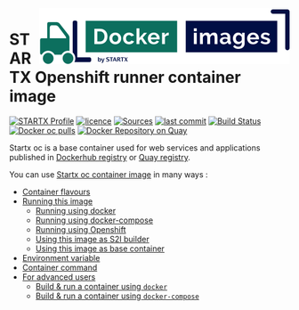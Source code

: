 <img align="right" src="https://raw.githubusercontent.com/startxfr/docker-images/master/travis/logo-small.svg?sanitize=true">

# STARTX Openshift runner container image

[![STARTX Profile](https://img.shields.io/badge/provider-startx-green.svg)](https://github.com/startxfr) [![licence](https://img.shields.io/github/license/startxfr/docker-images.svg)](https://gitlab.com/startx1/containers) [![Sources](https://img.shields.io/badge/startx-docker--images-blue.svg)](https://gitlab.com/startx1/containers/tree/master/GitlabRunner/oc/)
[![last commit](https://img.shields.io/github/last-commit/startxfr/docker-images.svg)](https://gitlab.com/startx1/containers) [![Build Status](https://travis-ci.org/startxfr/docker-images.svg?branch=master)](https://travis-ci.org/startxfr/docker-images) [![Docker oc pulls](https://img.shields.io/docker/pulls/startx/sv-oc)](https://hub.docker.com/r/startx/sv-oc) [![Docker Repository on Quay](https://quay.io/repository/startx/oc/status "Docker Repository on Quay")](https://quay.io/repository/startx/oc)

Startx oc is a base container used for web services and applications published in
[Dockerhub registry](https://hub.docker.com/u/startx) or [Quay registry](https://quay.io/startx).

You can use [Startx oc container image](https://docker-images.readthedocs.io/en/latest/GitlabRunner/oc/) in many ways :

- [Container flavours](https://docker-images.readthedocs.io/en/latest/GitlabRunner/oc/#container-flavours)
- [Running this image](https://docker-images.readthedocs.io/en/latest/GitlabRunner/oc/#running-this-image)
  - [Running using docker](https://docker-images.readthedocs.io/en/latest/GitlabRunner/oc/#running-using-docker)
  - [Running using docker-compose](https://docker-images.readthedocs.io/en/latest/GitlabRunner/oc/#running-using-docker-compose)
  - [Running using Openshift](https://docker-images.readthedocs.io/en/latest/GitlabRunner/oc/#running-using-openshift)
  - [Using this image as S2I builder](https://docker-images.readthedocs.io/en/latest/GitlabRunner/oc/#using-this-image-as-s2i-builder)
  - [Using this image as base container](https://docker-images.readthedocs.io/en/latest/GitlabRunner/oc/#using-this-image-as-base-container)
- [Environment variable](https://docker-images.readthedocs.io/en/latest/GitlabRunner/oc/#environment-variable)
- [Container command](https://docker-images.readthedocs.io/en/latest/GitlabRunner/oc/#container-command)
- [For advanced users](https://docker-images.readthedocs.io/en/latest/GitlabRunner/oc/#for-advanced-users)
  - [Build & run a container using `docker`](https://docker-images.readthedocs.io/en/latest/GitlabRunner/oc/#build--run-a-container-using-docker)
  - [Build & run a container using `docker-compose`](https://docker-images.readthedocs.io/en/latest/GitlabRunner/oc/#build--run-a-container-using-docker-compose)
